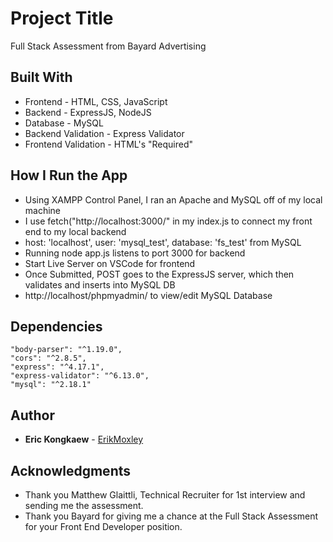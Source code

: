 # Project Title

Full Stack Assessment from Bayard Advertising

## Built With

- Frontend - HTML, CSS, JavaScript
- Backend - ExpressJS, NodeJS
- Database - MySQL
- Backend Validation - Express Validator
- Frontend Validation - HTML's "Required"

## How I Run the App

- Using XAMPP Control Panel, I ran an Apache and MySQL off of my local machine
- I use fetch("http://localhost:3000/" in my index.js to connect my front end to my local backend
- host: 'localhost', user: 'mysql_test', database: 'fs_test' from MySQL
- Running node app.js listens to port 3000 for backend
- Start Live Server on VSCode for frontend
- Once Submitted, POST goes to the ExpressJS server, which then validates and inserts into MySQL DB
- http://localhost/phpmyadmin/ to view/edit MySQL Database
## Dependencies
    "body-parser": "^1.19.0",
    "cors": "^2.8.5",
    "express": "^4.17.1",
    "express-validator": "^6.13.0",
    "mysql": "^2.18.1"
## Author

  - **Eric Kongkaew** - 
    [ErikMoxley](https://github.com/ErikMoxley)

## Acknowledgments
- Thank you Matthew Glaittli, Technical Recruiter for 1st interview and sending me the assessment. 
- Thank you Bayard for giving me a chance at the Full Stack Assessment for your Front End Developer position.